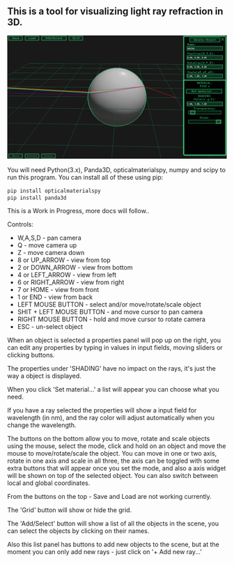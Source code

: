 ## This is a tool for visualizing light ray refraction in 3D.
![screenshot](https://github.com/wezu/raychaser/blob/master/screen.png)

You will need Python(3.x), Panda3D, opticalmaterialspy, numpy and scipy to run this program. You can install all of these using pip:
```
pip install opticalmaterialspy
pip install panda3d
```

This is a Work in Progress, more docs will follow..

Controls:
* W,A,S,D - pan camera
* Q - move camera up
* Z - move camera down
* 8 or UP_ARROW - view from top
* 2 or DOWN_ARROW - view from bottom
* 4 or LEFT_ARROW - view from left
* 6 or RIGHT_ARROW - view from right
* 7 or HOME - view from front
* 1 or END - view from back
* LEFT MOUSE BUTTON - select and/or move/rotate/scale object
* SHIT + LEFT MOUSE BUTTON - and move cursor to pan camera
* RIGHT MOUSE BUTTON - hold and move cursor to rotate camera
* ESC - un-select object



When an object is selected a properties panel will pop up on the right, you can edit any properties by typing in values in input fields, moving sliders or clicking buttons.

The properties under 'SHADING' have no impact on the rays, it's just the way a object is displayed.

When you click 'Set material...' a list will appear you can choose what you need.

If you have a ray selected the properties will show a input field for wavelength (in nm), and the ray color will adjust automatically when you change the wavelength.

The buttons on the bottom allow you to move, rotate and scale objects using the mouse, select the mode, click and hold on an object and move the mouse to move/rotate/scale the object. You can move in one or two axis, rotate in one axis and scale in all three, the axis can be toggled with some extra buttons that will appear once you set the mode, and also a axis widget will be shown on top of the selected object. You can also switch between local and global coordinates.

From the buttons on the top - Save and Load are not working currently.

The 'Grid' button will show or hide the grid.

The 'Add/Select' button will show a list of all the objects in the scene, you can select the objects by clicking on their names.

Also this list panel has buttons to add new objects to the scene, but at the moment you can only add new rays - just click on '+ Add new ray...'

